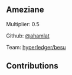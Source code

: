 
## Ameziane
Multiplier: 0.5

Github: [@ahamlat](https://github.com/ahamlat)

Team: [hyperledger/besu](https://github.com/hyperledger/besu/pulls?q=author%3Aahamlat)

## Contributions
